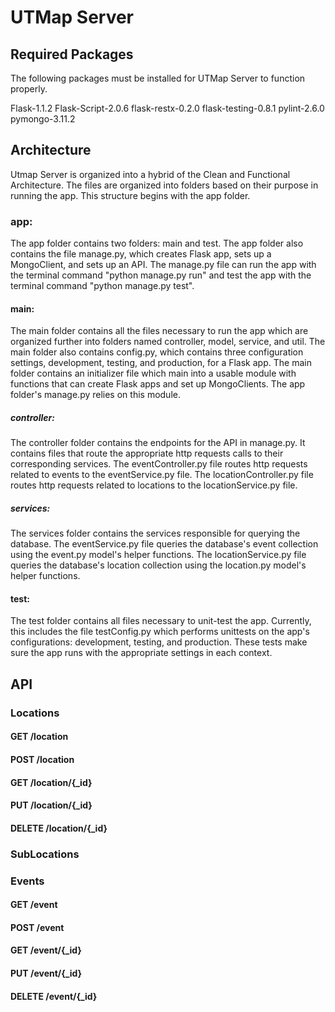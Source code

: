 # UTMap Server

## Required Packages

The following packages must be installed for UTMap Server to function properly.

Flask-1.1.2
Flask-Script-2.0.6
flask-restx-0.2.0
flask-testing-0.8.1
pylint-2.6.0
pymongo-3.11.2

## Architecture

Utmap Server is organized into a hybrid of the Clean and Functional Architecture.  The files are organized into folders based on their purpose in running the app.  This structure begins with the app folder.

### app:

The app folder contains two folders: main and test.  The app folder also contains the file manage.py, which creates Flask app, sets up a MongoClient, and sets up an API.  The manage.py file can run the app with the terminal command "python manage.py run" and test the app with the terminal command "python manage.py test".

#### main:

The main folder contains all the files necessary to run the app which are organized further into folders named controller, model, service, and util.  The main folder also contains config.py, which contains three configuration settings, development, testing, and production, for a Flask app.  The main folder contains an initializer file which main into a usable module with functions that can create Flask apps and set up MongoClients.  The app folder's manage.py relies on this module.

##### controller:

The controller folder contains the endpoints for the API in manage.py.  It contains files that route the appropriate http requests calls to their corresponding services.  The eventController.py file routes http requests related to events to the eventService.py file.  The locationController.py file routes http requests related to locations to the locationService.py file.

##### services:

The services folder contains the services responsible for querying the database.  The eventService.py file queries the database's event collection using the event.py model's helper functions.  The locationService.py file queries the database's location collection using the location.py model's helper functions.

#### test:

The test folder contains all files necessary to unit-test the app.  Currently, this includes the file testConfig.py which performs unittests on the app's configurations: development, testing, and production. These tests make sure the app runs with the appropriate settings in each context.

## API

### Locations

#### GET /location

#### POST /location

#### GET /location/{_id}

#### PUT /location/{_id}

#### DELETE /location/{_id}

### SubLocations

### Events

#### GET /event

#### POST /event

#### GET /event/{_id}

#### PUT /event/{_id}

#### DELETE /event/{_id}